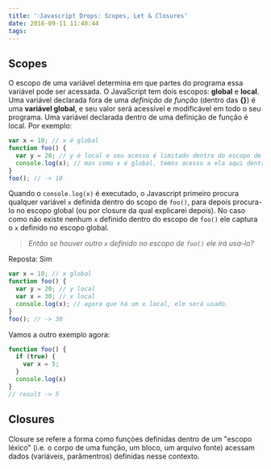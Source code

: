 ```yaml
---
title: '💧Javascript Drops: Scopes, Let & Closures'
date: 2016-09-11 11:40:44
tags:
---
```

<!--- Invisible Char: > < --->
## Scopes
O escopo de uma variável determina em que partes do programa essa variável pode ser acessada. O JavaScript tem dois escopos: **global** e **local**.  Uma variável declarada fora de uma *definição de função* (dentro das **{}**) é uma **variável global**, e seu valor será acessível e modificável em todo o seu programa. Uma variável declarada dentro de uma definição de função é local. Por exemplo:

```javascript
var x = 10; // x é global
function foo() {
  var y = 20; // y é local e seu acesso é limitado dentro do escopo de foo
  console.log(x); // mas como x é global, temos acesso a ela aqui dentro também
}
foo(); // -> 10
```

Quando o `console.log(x)` é executado, o Javascript primeiro procura qualquer variável `x` definida dentro do scopo de `foo()`, para depois procura-lo no escopo global (ou por closure da qual explicarei depois). No caso como não existe nenhum `x` definido dentro do escopo de `foo()` ele captura o `x` definido no escopo global.

> *Então se houver outro `x` definido no escopo de `foo()` ele irá usa-lo?*

Reposta: Sim

```javascript
var x = 10; // x global
function foo() {
  var y = 20; // y local
  var x = 30; // x local
  console.log(x); // agora que há um x local, ele será usado.
}
foo(); // -> 30
```

Vamos a outro exemplo agora:

```javascript
function foo() {
  if (true) {
    var x = 5;
  }
  console.log(x)
}
// result -> 5
```

<!-- E cada novo scopo criado dentro de um escopo já existente tem acesso a todas as variáveis definidas no(s) "de fora":
```javascript
function x() {          // "x" tem acesso a "a"
    var a;
    function y() {      // "y" tem acesso a "a" e "b"
        var b;
        function z() {  // "z" tem acesso a "a", "b", e "c"
            var c;
```

Alias, esse código a cima também mostra o nosso próximo tema... -->

## Closures
Closure se refere a forma como funçòes definidas dentro de um "escopo léxico" (i.e. o corpo de uma função, um bloco, um arquivo fonte) acessam dados (variáveis, parâmentros) definidas nesse contexto.
